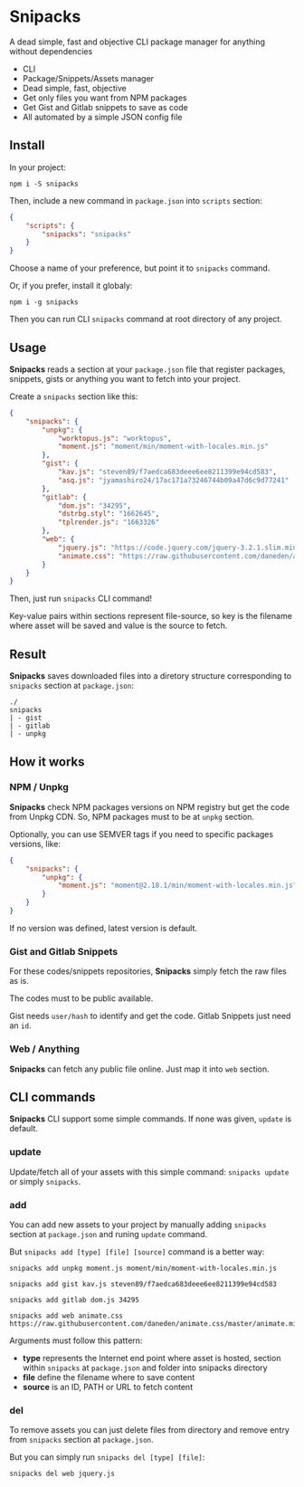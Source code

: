 # Snipacks

A dead simple, fast and objective CLI package manager for anything without dependencies

- CLI
- Package/Snippets/Assets manager
- Dead simple, fast, objective
- Get only files you want from NPM packages
- Get Gist and Gitlab snippets to save as code
- All automated by a simple JSON config file

## Install

In your project:

```
npm i -S snipacks
```

Then, include a new command in `package.json` into `scripts` section:

```json
{
	"scripts": {
		"snipacks": "snipacks"
	}
}
```

Choose a name of your preference, but point it to `snipacks` command.

Or, if you prefer, install it globaly:

```
npm i -g snipacks
```

Then you can run CLI `snipacks` command at root directory of any project.

## Usage

**Snipacks** reads a section at your `package.json` file that register packages, snippets, gists or anything you want to fetch into your project.

Create a `snipacks` section like this:

```json
{
	"snipacks": {
		"unpkg": {
            "worktopus.js": "worktopus",
            "moment.js": "moment/min/moment-with-locales.min.js"
        },
		"gist": {
            "kav.js": "steven89/f7aedca683deee6ee8211399e94cd583",
            "asq.js": "jyamashiro24/17ac171a73246744b09a47d6c9d77241"
        },
        "gitlab": {
            "dom.js": "34295",
            "dstrbg.styl": "1662645",
            "tplrender.js": "1663326"
        },
        "web": {
            "jquery.js": "https://code.jquery.com/jquery-3.2.1.slim.min.js",
            "animate.css": "https://raw.githubusercontent.com/daneden/animate.css/master/animate.min.css"
        }
	}
}
```

Then, just run `snipacks` CLI command!

Key-value pairs within sections represent file-source, so key is the filename where asset will be saved and value is the source to fetch.

## Result

**Snipacks** saves downloaded files into a diretory structure corresponding to `snipacks` section at `package.json`:

```
./
snipacks
| - gist
| - gitlab
| - unpkg
```

## How it works

### NPM / Unpkg

**Snipacks** check NPM packages versions on NPM registry but get the code from Unpkg CDN. So, NPM packages must to be at `unpkg` section.

Optionally, you can use SEMVER tags if you need to specific packages versions, like:

```json
{
	"snipacks": {
		"unpkg": {
            "moment.js": "moment@2.18.1/min/moment-with-locales.min.js"
        }
	}
}
```

If no version was defined, latest version is default.

### Gist and Gitlab Snippets

For these codes/snippets repositories, **Snipacks** simply fetch the raw files as is.

The codes must to be public available.

Gist needs `user/hash` to identify and get the code. Gitlab Snippets just need an `id`.

### Web / Anything

**Snipacks** can fetch any public file online. Just map it into `web` section.

## CLI commands

**Snipacks** CLI support some simple commands. If none was given, `update` is default.

### update

Update/fetch all of your assets with this simple command: `snipacks update` or simply `snipacks`.

### add

You can add new assets to your project by manually adding `snipacks` section at `package.json` and runing `update` command.

But `snipacks add [type] [file] [source]` command is a better way:

```
snipacks add unpkg moment.js moment/min/moment-with-locales.min.js

snipacks add gist kav.js steven89/f7aedca683deee6ee8211399e94cd583

snipacks add gitlab dom.js 34295

snipacks add web animate.css https://raw.githubusercontent.com/daneden/animate.css/master/animate.min.css
```

Arguments must follow this pattern:

- **type** represents the Internet end point where asset is hosted, section within `snipacks` at `package.json` and folder into snipacks directory
- **file** define the filename where to save content
- **source** is an ID, PATH or URL to fetch content

### del

To remove assets you can just delete files from directory and remove entry from `snipacks` section at `package.json`.

But you can simply run `snipacks del [type] [file]`:

```
snipacks del web jquery.js
```
